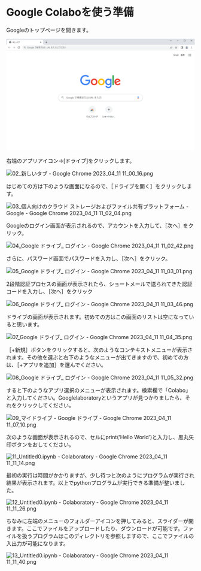 # Google Colaboを使う準備

Googleのトップページを開きます。

![01.PNG](./images/gc01.png)

右端のアプリアイコン→[ドライブ]をクリックします。

![02_新しいタブ - Google Chrome 2023_04_11 11_00_16.png](Google%20Colabo%E3%82%92%E4%BD%BF%E3%81%86%E6%BA%96%E5%82%99%2019eb238c4e18413aba799d1cfb82a626/02_%25E6%2596%25B0%25E3%2581%2597%25E3%2581%2584%25E3%2582%25BF%25E3%2583%2596_-_Google_Chrome_2023_04_11_11_00_16.png)

はじめての方は下のような画面になるので、［ドライブを開く］をクリックします。

![03_個人向けのクラウド ストレージおよびファイル共有プラットフォーム - Google - Google Chrome 2023_04_11 11_02_04.png](Google%20Colabo%E3%82%92%E4%BD%BF%E3%81%86%E6%BA%96%E5%82%99%2019eb238c4e18413aba799d1cfb82a626/03_%25E5%2580%258B%25E4%25BA%25BA%25E5%2590%2591%25E3%2581%2591%25E3%2581%25AE%25E3%2582%25AF%25E3%2583%25A9%25E3%2582%25A6%25E3%2583%2589_%25E3%2582%25B9%25E3%2583%2588%25E3%2583%25AC%25E3%2583%25BC%25E3%2582%25B8%25E3%2581%258A%25E3%2582%2588%25E3%2581%25B3%25E3%2583%2595%25E3%2582%25A1%25E3%2582%25A4%25E3%2583%25AB%25E5%2585%25B1%25E6%259C%2589%25E3%2583%2597%25E3%2583%25A9%25E3%2583%2583%25E3%2583%2588%25E3%2583%2595%25E3%2582%25A9%25E3%2583%25BC%25E3%2583%25A0_-_Google_-_Google_Chrome_2023_04_11_11_02_04.png)

Googleのログイン画面が表示されるので、アカウントを入力して、［次へ］をクリック。

![04_Google ドライブ_ ログイン - Google Chrome 2023_04_11 11_02_42.png](Google%20Colabo%E3%82%92%E4%BD%BF%E3%81%86%E6%BA%96%E5%82%99%2019eb238c4e18413aba799d1cfb82a626/04_Google_%25E3%2583%2589%25E3%2583%25A9%25E3%2582%25A4%25E3%2583%2596__%25E3%2583%25AD%25E3%2582%25B0%25E3%2582%25A4%25E3%2583%25B3_-_Google_Chrome_2023_04_11_11_02_42.png)

さらに、パスワード画面でパスワードを入力し、［次へ］をクリック。

![05_Google ドライブ_ ログイン - Google Chrome 2023_04_11 11_03_01.png](Google%20Colabo%E3%82%92%E4%BD%BF%E3%81%86%E6%BA%96%E5%82%99%2019eb238c4e18413aba799d1cfb82a626/05_Google_%25E3%2583%2589%25E3%2583%25A9%25E3%2582%25A4%25E3%2583%2596__%25E3%2583%25AD%25E3%2582%25B0%25E3%2582%25A4%25E3%2583%25B3_-_Google_Chrome_2023_04_11_11_03_01.png)

2段階認証プロセスの画面が表示されたら、ショートメールで送られてきた認証コードを入力し、［次へ］をクリック

![06_Google ドライブ_ ログイン - Google Chrome 2023_04_11 11_03_46.png](Google%20Colabo%E3%82%92%E4%BD%BF%E3%81%86%E6%BA%96%E5%82%99%2019eb238c4e18413aba799d1cfb82a626/06_Google_%25E3%2583%2589%25E3%2583%25A9%25E3%2582%25A4%25E3%2583%2596__%25E3%2583%25AD%25E3%2582%25B0%25E3%2582%25A4%25E3%2583%25B3_-_Google_Chrome_2023_04_11_11_03_46.png)

ドライブの画面が表示されます。初めての方はこの画面のリストは空になっていると思います。

![07_Google ドライブ_ ログイン - Google Chrome 2023_04_11 11_04_35.png](Google%20Colabo%E3%82%92%E4%BD%BF%E3%81%86%E6%BA%96%E5%82%99%2019eb238c4e18413aba799d1cfb82a626/07_Google_%25E3%2583%2589%25E3%2583%25A9%25E3%2582%25A4%25E3%2583%2596__%25E3%2583%25AD%25E3%2582%25B0%25E3%2582%25A4%25E3%2583%25B3_-_Google_Chrome_2023_04_11_11_04_35.png)

［+新規］ボタンをクリックすると、次のようなコンテキストメニューが表示されます。その他を選ぶと右下のようなメニューが出てきますので、初めての方は、［+アプリを追加］を選んでください。

![08_Google ドライブ_ ログイン - Google Chrome 2023_04_11 11_05_32.png](Google%20Colabo%E3%82%92%E4%BD%BF%E3%81%86%E6%BA%96%E5%82%99%2019eb238c4e18413aba799d1cfb82a626/08_Google_%25E3%2583%2589%25E3%2583%25A9%25E3%2582%25A4%25E3%2583%2596__%25E3%2583%25AD%25E3%2582%25B0%25E3%2582%25A4%25E3%2583%25B3_-_Google_Chrome_2023_04_11_11_05_32.png)

すると下のようなアプリ選択のメニューが表示されます。検索欄で「Colabo」と入力してください。Googlelaboratoryというアプリが見つかりましたら、それをクリックしてください。

![09_マイドライブ - Google ドライブ - Google Chrome 2023_04_11 11_07_10.png](Google%20Colabo%E3%82%92%E4%BD%BF%E3%81%86%E6%BA%96%E5%82%99%2019eb238c4e18413aba799d1cfb82a626/09_%25E3%2583%259E%25E3%2582%25A4%25E3%2583%2589%25E3%2583%25A9%25E3%2582%25A4%25E3%2583%2596_-_Google_%25E3%2583%2589%25E3%2583%25A9%25E3%2582%25A4%25E3%2583%2596_-_Google_Chrome_2023_04_11_11_07_10.png)

次のような画面が表示されるので、セルにprint(’Hello World’)と入力し、黒丸矢印ボタンをおしてください。

![11_Untitled0.ipynb - Colaboratory - Google Chrome 2023_04_11 11_11_14.png](Google%20Colabo%E3%82%92%E4%BD%BF%E3%81%86%E6%BA%96%E5%82%99%2019eb238c4e18413aba799d1cfb82a626/11_Untitled0.ipynb_-_Colaboratory_-_Google_Chrome_2023_04_11_11_11_14.png)

最初の実行は時間がかかりますが、少し待つと次のようにプログラムが実行され結果が表示されます。以上でpythonプログラムが実行できる準備が整いました。

![12_Untitled0.ipynb - Colaboratory - Google Chrome 2023_04_11 11_11_26.png](Google%20Colabo%E3%82%92%E4%BD%BF%E3%81%86%E6%BA%96%E5%82%99%2019eb238c4e18413aba799d1cfb82a626/12_Untitled0.ipynb_-_Colaboratory_-_Google_Chrome_2023_04_11_11_11_26.png)

ちなみに左端のメニューのフォルダーアイコンを押してみると、スライダーが開きます。ここでファイルをアップロードしたり、ダウンロードが可能です。ファイルを扱うプログラムはこのディレクトリを参照しますので、ここでファイルの入出力が可能になります。

![13_Untitled0.ipynb - Colaboratory - Google Chrome 2023_04_11 11_11_40.png](Google%20Colabo%E3%82%92%E4%BD%BF%E3%81%86%E6%BA%96%E5%82%99%2019eb238c4e18413aba799d1cfb82a626/13_Untitled0.ipynb_-_Colaboratory_-_Google_Chrome_2023_04_11_11_11_40.png)
